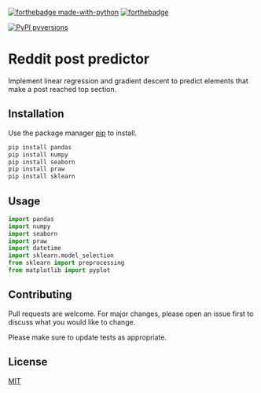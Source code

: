 [![forthebadge made-with-python](http://ForTheBadge.com/images/badges/made-with-python.svg)](https://www.python.org/)
[![forthebadge](https://forthebadge.com/images/badges/60-percent-of-the-time-works-every-time.svg)](https://forthebadge.com)

[![PyPI pyversions](https://img.shields.io/pypi/pyversions/ansicolortags.svg)](https://pypi.python.org/pypi/ansicolortags/)

# Reddit post predictor 

Implement linear regression and gradient descent to predict elements that make a post reached top section.

## Installation

Use the package manager [pip](https://pip.pypa.io/en/stable/) to install.

```bash
pip install pandas
pip install numpy
pip install seaborn
pip install praw
pip install sklearn


```

## Usage

```python
import pandas
import numpy
import seaborn
import praw
import datetime
import sklearn.model_selection
from sklearn import preprocessing
from matplotlib import pyplot
```

## Contributing

Pull requests are welcome. For major changes, please open an issue first to discuss what you would like to change.

Please make sure to update tests as appropriate.

## License
[MIT](https://choosealicense.com/licenses/mit/)
